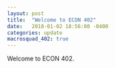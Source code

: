 ```yaml
---
layout: post
title:  "Welcome to ECON 402"
date:   2018-01-02 18:56:00 -0400
categories: update
macrosquad_402: true
---
```


Welcome to ECON 402.

<!--more-->
